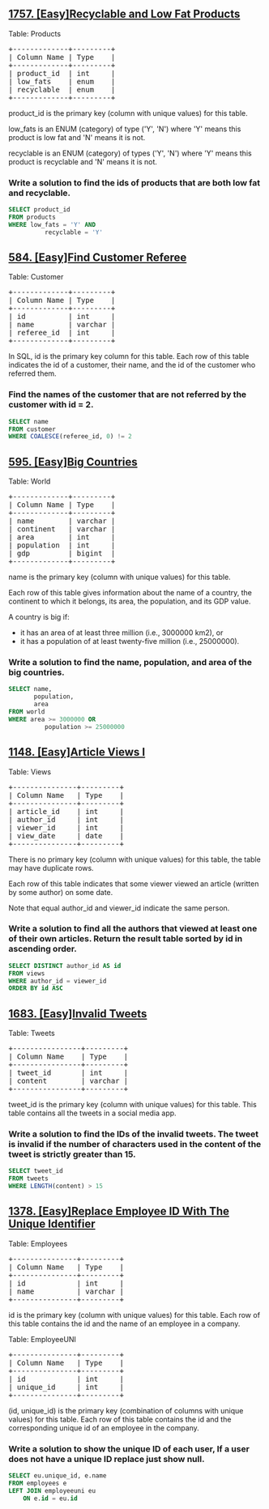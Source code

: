 ## [1757. [Easy]Recyclable and Low Fat Products](https://leetcode.com/problems/recyclable-and-low-fat-products)

Table: Products

<pre>
+-------------+---------+
| Column Name | Type    |
+-------------+---------+
| product_id  | int     |
| low_fats    | enum    |
| recyclable  | enum    |
+-------------+---------+
</pre>
product_id is the primary key (column with unique values) for this table.

low_fats is an ENUM (category) of type ('Y', 'N') where 'Y' means this product is low fat and 'N' means it is not.

recyclable is an ENUM (category) of types ('Y', 'N') where 'Y' means this product is recyclable and 'N' means it is not.
 
### Write a solution to find the ids of products that are both low fat and recyclable.

```SQL
SELECT product_id
FROM products
WHERE low_fats = 'Y' AND
          recyclable = 'Y'
```


## [584. [Easy]Find Customer Referee](https://leetcode.com/problems/find-customer-referee)

Table: Customer

<pre>
+-------------+---------+
| Column Name | Type    |
+-------------+---------+
| id          | int     |
| name        | varchar |
| referee_id  | int     |
+-------------+---------+
</pre>

In SQL, id is the primary key column for this table.
Each row of this table indicates the id of a customer, their name, and the id of the customer who referred them.
 
### Find the names of the customer that are not referred by the customer with id = 2.

```SQL
SELECT name
FROM customer
WHERE COALESCE(referee_id, 0) != 2
```


## [595. [Easy]Big Countries](https://leetcode.com/problems/big-countries)

Table: World
<pre>
+-------------+---------+
| Column Name | Type    |
+-------------+---------+
| name        | varchar |
| continent   | varchar |
| area        | int     |
| population  | int     |
| gdp         | bigint  |
+-------------+---------+
</pre>
name is the primary key (column with unique values) for this table.

Each row of this table gives information about the name of a country, the continent to which it belongs, its area, the population, and its GDP value.
 
A country is big if:

* it has an area of at least three million (i.e., 3000000 km2), or
* it has a population of at least twenty-five million (i.e., 25000000).

### Write a solution to find the name, population, and area of the big countries.


```SQL
SELECT name, 
       population, 
       area
FROM world
WHERE area >= 3000000 OR
          population >= 25000000
```


## [1148. [Easy]Article Views I](https://leetcode.com/problems/article-views-i)

Table: Views
<pre>
+---------------+---------+
| Column Name   | Type    |
+---------------+---------+
| article_id    | int     |
| author_id     | int     |
| viewer_id     | int     |
| view_date     | date    |
+---------------+---------+
</pre>

There is no primary key (column with unique values) for this table, the table may have duplicate rows.

Each row of this table indicates that some viewer viewed an article (written by some author) on some date. 

Note that equal author_id and viewer_id indicate the same person.
 

### Write a solution to find all the authors that viewed at least one of their own articles. Return the result table sorted by id in ascending order.

```SQL
SELECT DISTINCT author_id AS id
FROM views
WHERE author_id = viewer_id
ORDER BY id ASC
```

## [1683. [Easy]Invalid Tweets]()

Table: Tweets

<pre>
+----------------+---------+
| Column Name    | Type    |
+----------------+---------+
| tweet_id       | int     |
| content        | varchar |
+----------------+---------+
</pre>

tweet_id is the primary key (column with unique values) for this table.
This table contains all the tweets in a social media app.
 

### Write a solution to find the IDs of the invalid tweets. The tweet is invalid if the number of characters used in the content of the tweet is strictly greater than 15.

```SQL
SELECT tweet_id
FROM tweets
WHERE LENGTH(content) > 15
```

## [1378. [Easy]Replace Employee ID With The Unique Identifier]()

Table: Employees
<pre>
+---------------+---------+
| Column Name   | Type    |
+---------------+---------+
| id            | int     |
| name          | varchar |
+---------------+---------+
</pre>
id is the primary key (column with unique values) for this table.
Each row of this table contains the id and the name of an employee in a company.
 

Table: EmployeeUNI
<pre>
+---------------+---------+
| Column Name   | Type    |
+---------------+---------+
| id            | int     |
| unique_id     | int     |
+---------------+---------+
</pre>
(id, unique_id) is the primary key (combination of columns with unique values) for this table.
Each row of this table contains the id and the corresponding unique id of an employee in the company.
 

### Write a solution to show the unique ID of each user, If a user does not have a unique ID replace just show null.


```SQL
SELECT eu.unique_id, e.name
FROM employees e
LEFT JOIN employeeuni eu
    ON e.id = eu.id
```